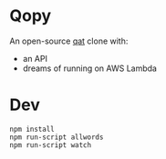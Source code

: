 # Qopy

An open-source [qat](http://www.quinapalus.com/qat.html) clone with:

 * an API
 * dreams of running on AWS Lambda

# Dev

```
npm install
npm run-script allwords
npm run-script watch
```
